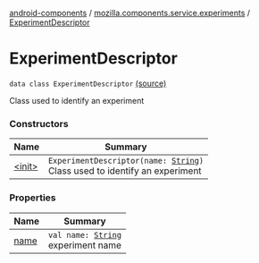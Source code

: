 [android-components](../../index.md) / [mozilla.components.service.experiments](../index.md) / [ExperimentDescriptor](./index.md)

# ExperimentDescriptor

`data class ExperimentDescriptor` [(source)](https://github.com/mozilla-mobile/android-components/blob/master/components/service/experiments/src/main/java/mozilla/components/service/experiments/ExperimentDescriptor.kt#L12)

Class used to identify an experiment

### Constructors

| Name | Summary |
|---|---|
| [&lt;init&gt;](-init-.md) | `ExperimentDescriptor(name: `[`String`](https://kotlinlang.org/api/latest/jvm/stdlib/kotlin/-string/index.html)`)`<br>Class used to identify an experiment |

### Properties

| Name | Summary |
|---|---|
| [name](name.md) | `val name: `[`String`](https://kotlinlang.org/api/latest/jvm/stdlib/kotlin/-string/index.html)<br>experiment name |
